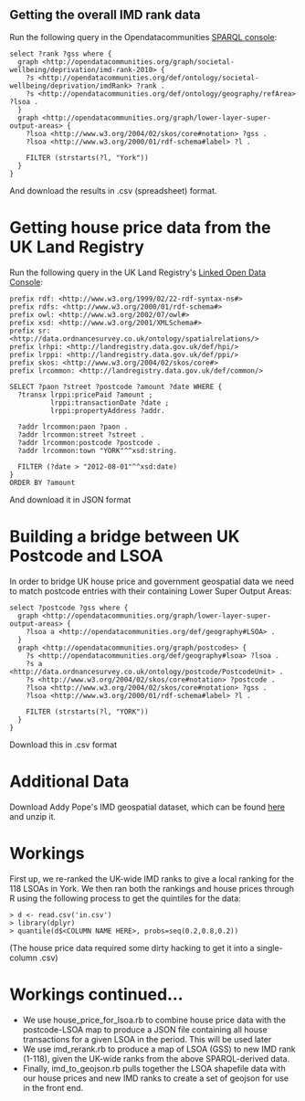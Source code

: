 ## Getting the overall IMD rank data

Run the following query in the Opendatacommunities [SPARQL console](http://opendatacommunities.org/sparql):

    select ?rank ?gss where {
      graph <http://opendatacommunities.org/graph/societal-wellbeing/deprivation/imd-rank-2010> {
        ?s <http://opendatacommunities.org/def/ontology/societal-wellbeing/deprivation/imdRank> ?rank .
        ?s <http://opendatacommunities.org/def/ontology/geography/refArea> ?lsoa .
      }
      graph <http://opendatacommunities.org/graph/lower-layer-super-output-areas> {
        ?lsoa <http://www.w3.org/2004/02/skos/core#notation> ?gss .
        ?lsoa <http://www.w3.org/2000/01/rdf-schema#label> ?l .

        FILTER (strstarts(?l, "York"))
      }
    }

And download the results in .csv (spreadsheet) format.

# Getting house price data from the UK Land Registry

Run the following query in the UK Land Registry's [Linked Open Data Console](http://landregistry.data.gov.uk/app/hpi/qonsole):

    prefix rdf: <http://www.w3.org/1999/02/22-rdf-syntax-ns#>
    prefix rdfs: <http://www.w3.org/2000/01/rdf-schema#>
    prefix owl: <http://www.w3.org/2002/07/owl#>
    prefix xsd: <http://www.w3.org/2001/XMLSchema#>
    prefix sr: <http://data.ordnancesurvey.co.uk/ontology/spatialrelations/>
    prefix lrhpi: <http://landregistry.data.gov.uk/def/hpi/>
    prefix lrppi: <http://landregistry.data.gov.uk/def/ppi/>
    prefix skos: <http://www.w3.org/2004/02/skos/core#>
    prefix lrcommon: <http://landregistry.data.gov.uk/def/common/>

    SELECT ?paon ?street ?postcode ?amount ?date WHERE {
      ?transx lrppi:pricePaid ?amount ;
              lrppi:transactionDate ?date ;
              lrppi:propertyAddress ?addr.

      ?addr lrcommon:paon ?paon .
      ?addr lrcommon:street ?street .
      ?addr lrcommon:postcode ?postcode .
      ?addr lrcommon:town "YORK"^^xsd:string.

      FILTER (?date > "2012-08-01"^^xsd:date)
    }
    ORDER BY ?amount

And download it in JSON format

# Building a bridge between UK Postcode and LSOA

In order to bridge UK house price and government geospatial data we need to match postcode entries with their containing Lower Super Output Areas:

    select ?postcode ?gss where {
      graph <http://opendatacommunities.org/graph/lower-layer-super-output-areas> {
        ?lsoa a <http://opendatacommunities.org/def/geography#LSOA> .
      }
      graph <http://opendatacommunities.org/graph/postcodes> {
        ?s <http://opendatacommunities.org/def/geography#lsoa> ?lsoa .
        ?s a <http://data.ordnancesurvey.co.uk/ontology/postcode/PostcodeUnit> .
        ?s <http://www.w3.org/2004/02/skos/core#notation> ?postcode .
        ?lsoa <http://www.w3.org/2004/02/skos/core#notation> ?gss .
        ?lsoa <http://www.w3.org/2000/01/rdf-schema#label> ?l .

        FILTER (strstarts(?l, "YORK"))
      }
    }

Download this in .csv format

# Additional Data

Download Addy Pope's IMD geospatial dataset, which can be found [here](http://www.sharegeo.ac.uk/handle/10672/481) and unzip it.

# Workings

First up, we re-ranked the UK-wide IMD ranks to give a local ranking for the 118 LSOAs in York. We then ran both the rankings and house prices through R using the following process to get the quintiles for the data:

    > d <- read.csv('in.csv')
    > library(dplyr)
    > quantile(d$<COLUMN NAME HERE>, probs=seq(0.2,0.8,0.2))

(The house price data required some dirty hacking to get it into a single-column .csv)

# Workings continued…

  * We use house_price_for_lsoa.rb to combine house price data with the postcode-LSOA map to produce a JSON file containing all house transactions for a given LSOA in the period. This will be used later
  * We use imd_rerank.rb to produce a map of LSOA (GSS) to new IMD rank (1-118), given the UK-wide ranks from the above SPARQL-derived data.
  * Finally, imd_to_geojson.rb pulls together the LSOA shapefile data with our house prices and new IMD ranks to create a set of geojson for use in the front end.
